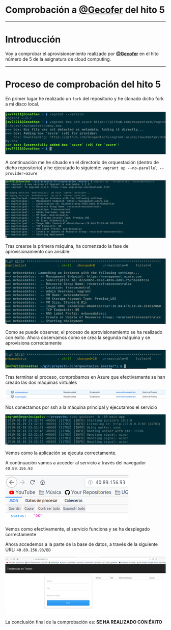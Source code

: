 # Comprobación a **[@Gecofer](https://github.com/Gecofer/proyecto-CC)** del hito 5
---

# Introducción

Voy a comprobar el aprovisionamiento realizado por **[@Gecofer](https://github.com/Gecofer/)** en el hito número de 5 de la asignatura de cloud computing.

---

# Proceso de comprobación del hito 5

En primer lugar he realizado un `fork` del repositorio y he clonado dicho fork a mi disco local.

![img](https://raw.githubusercontent.com/jmv74211/Proyecto-cloud-computing/master/images/hito5/clone.png)

A continuación me he situado en el directorio de orquestación (dentro de dicho repositorio) y he ejecutado lo siguiente: `vagrant up --no-parallel --provider=azure`

![img](https://raw.githubusercontent.com/jmv74211/Proyecto-cloud-computing/master/images/hito5/up.png)

Tras crearse la primera máquina, ha comenzado la fase de aprovisionamiento con ansible:

![img](https://raw.githubusercontent.com/jmv74211/Proyecto-cloud-computing/master/images/hito5/provision1.png)

Como se puede observar, el proceso de aprovisionamiento se ha realizado con éxito. Ahora observamos como se crea la segunda máquina y se aprovisiona correctamente

![img](https://raw.githubusercontent.com/jmv74211/Proyecto-cloud-computing/master/images/hito5/provision2.png)

Tras terminar el proceso, comprobamos en Azure que efectivamente se han creado las dos máquinas virtuales

![img](https://raw.githubusercontent.com/jmv74211/Proyecto-cloud-computing/master/images/hito5/mvs.png)

Nos conectamos por ssh a la máquina principal y ejecutamos el servicio

![img](https://raw.githubusercontent.com/jmv74211/Proyecto-cloud-computing/master/images/hito5/exec.png)

Vemos como la aplicación se ejecuta correctamente.

A continuación vamos a acceder al servicio a través del navegador `40.89.156.93`

![img](https://raw.githubusercontent.com/jmv74211/Proyecto-cloud-computing/master/images/hito5/status1.png)

Vemos como efectivamente, el servicio funciona y se ha desplegado correctamente

Ahora accedemos a la parte de la base de datos, a través de la siguiente URL:
`40.89.156.93/BD`

![img](https://raw.githubusercontent.com/jmv74211/Proyecto-cloud-computing/master/images/hito5/status2.png)

La conclusión final de la comprobación es: **SE HA REALIZADO CON ÉXITO**
